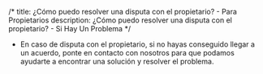/*
title: ¿Cómo puedo resolver una disputa con el propietario? - Para Propietarios
description: ¿Cómo puedo resolver una disputa con el propietario? - Si Hay Un Problema
*/

* En caso de disputa con el propietario, si no hayas conseguido llegar a un acuerdo, ponte en contacto con nosotros para que podamos ayudarte a encontrar una solución y resolver el problema.